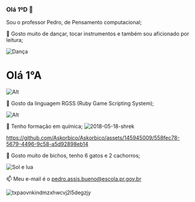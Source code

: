 ### Olá 1ºD 👋
Sou o professor Pedro, de Pensamento computacional;

👯 Gosto muito de dançar, tocar instrumentos e também sou aficionado por leitura;

![Dança](https://github.com/Askorbico/Askorbico/assets/145945009/2045b71a-0caa-4b91-a300-4b0240d6ace6)

# Olá 1°A

![Alt](https://imagens.brasil.elpais.com/resizer/xdswXhpcImNBn1gIVao9L05t_HU=/1960x1103/cloudfront-eu-central-1.images.arcpublishing.com/prisa/WZF3MMB4ONHUTB5KBSMFZ7L2OI.JPG)

🔭 Gosto da linguagem RGSS (Ruby Game Scripting System);

![Alt](https://s2.glbimg.com/lTUhRSG_HLiZm_hnV0PtPVRY1dw=/e.glbimg.com/og/ed/f/original/2016/04/05/2c.jpg)

🌱 Tenho formação em química;
![2018-05-18-shrek](https://github.com/Askorbico/Askorbico/assets/145945009/f287df26-3192-4d54-ab5a-6d3993a76417)


https://github.com/Askorbico/Askorbico/assets/145945009/558fec78-5679-4496-9c58-a5d92898eb14



🤔 Gosto muito de bichos, tenho 6 gatos e 2 cachorros;

![Sol e lua](https://github.com/Askorbico/Askorbico/assets/145945009/16483da3-1b94-48ae-87f7-0e4ae73bc119)


📫 Meu e-mail é o pedro.assis.bueno@escola.pr.gov.br

![txpaovnkindmzxhwcvj2l5degzjy](https://github.com/Askorbico/Askorbico/assets/145945009/2966c415-32f6-4cca-b208-4894bfe99af8)


<!--
**Askorbico/Askorbico** is a ✨ _special_ ✨ repository because its `README.md` (this file) appears on your GitHub profile.

Here are some ideas to get you started:

- 🔭 I’m currently working on ...
- 🌱 I’m currently learning ...
- 👯 I’m looking to collaborate on ...
- 🤔 I’m looking for help with ...
- 💬 Ask me about ...
- 📫 How to reach me: ...
- 😄 Pronouns: ...
- ⚡ Fun fact: ...
-->
